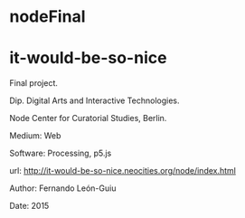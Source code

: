 # nodeFinal
# it-would-be-so-nice

Final project.

Dip. Digital Arts and Interactive Technologies.

Node Center for Curatorial Studies, Berlin.

Medium: Web

Software: Processing, p5.js

url: http://it-would-be-so-nice.neocities.org/node/index.html

Author: Fernando León-Guiu

Date: 2015


